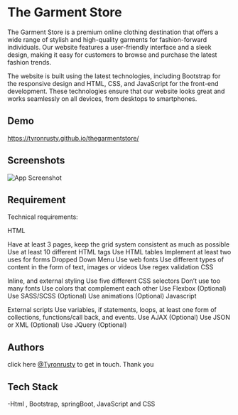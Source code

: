 
# The Garment Store

The Garment Store is a premium online clothing destination that offers a wide range of stylish and high-quality garments for fashion-forward individuals. Our website features a user-friendly interface and a sleek design, making it easy for customers to browse and purchase the latest fashion trends.

The website is built using the latest technologies, including Bootstrap for the responsive design and HTML, CSS, and JavaScript for the front-end development. These technologies ensure that our website looks great and works seamlessly on all devices, from desktops to smartphones.


## Demo

https://tyronrusty.github.io/thegarmentstore/


## Screenshots

![App Screenshot](https://i.postimg.cc/cHjWK30P/tyronrusty-github-io-thegarmentstore.png)


## Requirement 

Technical requirements:

HTML

Have at least 3 pages, keep the grid system consistent as much as possible
Use at least 10 different HTML tags
Use HTML tables
Implement at least two uses for forms
Dropped Down Menu 
Use web fonts
Use different types of content in the form of text, images or videos
Use regex validation
CSS

Inline,  and external styling
Use five different CSS selectors
Don’t use too many fonts
Use colors that complement each other
Use Flexbox (Optional)
Use SASS/SCSS (Optional)
Use animations (Optional)
Javascript

External scripts
Use variables, if statements, loops, at least one form of collections, functions/call back, and events.
Use AJAX (Optional) 
Use JSON or XML (Optional)
Use JQuery (Optional)
## Authors

click here  [@Tyronrusty](https://www.linkedin.com/in/tyron-rusty/) to get in touch. Thank you


## Tech Stack

 -Html , Bootstrap, springBoot, JavaScript and CSS



